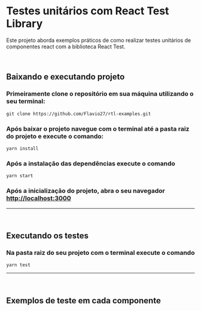 # Testes unitários com React Test Library
Este projeto aborda exemplos práticos de como realizar testes unitários de componentes react com a biblioteca React Test.

<br>

## Baixando e executando projeto 

### Primeiramente clone o repositório em sua máquina utilizando o seu terminal:
````
git clone https://github.com/Flavio27/rtl-examples.git
````
### Após baixar o projeto navegue com o terminal até a pasta raiz do projeto e execute o comando:
````
yarn install
````
### Após a instalação das dependências execute o comando 
````
yarn start
````

### Após a inicialização do projeto, abra o seu navegador [http://localhost:3000](http://localhost:3000)

<hr>
<br>

## Executando os testes 
### Na pasta raiz do seu projeto com o terminal execute o comando
````
yarn test
````

<hr>
<br>

## Exemplos de teste em cada componente
